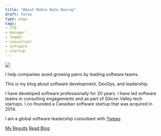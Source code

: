 ```yaml
---
title: "About Robin Bate Boerop"
draft: false
type: page
tags:
- CTO
- manager
- leader
- consultant
- software
- startup
---
```


<div class="flex-ns justify-between">
<div class="w-50-ns">
<img class="br3" src="/images/robinbb-profile-photo-bw.jpeg">
</div>
<div class="w-50-ns ml3">
<p class="mt0">I help companies avoid growing pains by leading software
teams.</p>

This is my blog about software development, DevOps, and leadership.

I have developed software professionally for 20 years.  I have led software
teams in consulting engagements and as part of Silicon Valley tech startups. I
co-founded a Canadian software startup that was acquired in 2014.

I am a global software leadership consultant with [Tweag](https://tweag.io/).

<div class="flex justify-around">
<a href="/results/" class="dim f3 button pv2 ph3 tc ba br3">My Results</a>
<a href="/blog/" class="dim f3 button pv2 ph3 tc ba br3">Read Blog</a>
</div>
</div>
</div>
